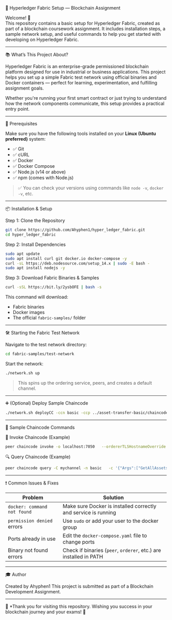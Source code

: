  🚀 Hyperledger Fabric Setup — Blockchain Assignment

Welcome! 👋  
This repository contains a basic setup for Hyperledger Fabric, created as part of a blockchain coursework assignment. It includes installation steps, a sample network setup, and useful commands to help you get started with developing on Hyperledger Fabric.

---

📚 What’s This Project About?

Hyperledger Fabric is an enterprise-grade permissioned blockchain platform designed for use in industrial or business applications. This project helps you set up a simple Fabric test network using official binaries and Docker containers — perfect for learning, experimentation, and fulfilling assignment goals.

Whether you're running your first smart contract or just trying to understand how the network components communicate, this setup provides a practical entry point.

---

🧰 Prerequisites

Make sure you have the following tools installed on your **Linux (Ubuntu preferred)** system:

- ✅ Git
- ✅ cURL
- ✅ Docker
- ✅ Docker Compose
- ✅ Node.js (v14 or above)
- ✅ npm (comes with Node.js)

> ✅ You can check your versions using commands like `node -v`, `docker -v`, etc.

---

📦 Installation & Setup

Step 1: Clone the Repository
```bash
git clone https://github.com/Ahyphen1/hyper_ledger_fabric.git
cd hyper_ledger_fabric
```
 Step 2: Install Dependencies
```bash
sudo apt update
sudo apt install curl git docker.io docker-compose -y
curl -sL https://deb.nodesource.com/setup_14.x | sudo -E bash -
sudo apt install nodejs -y
```
Step 3: Download Fabric Binaries & Samples
```bash
curl -sSL https://bit.ly/2ysbOFE | bash -s
```

This command will download:
- Fabric binaries
- Docker images
- The official `fabric-samples/` folder

---

🛠️ Starting the Fabric Test Network

Navigate to the test network directory:
```bash
cd fabric-samples/test-network
```

Start the network:
```bash
./network.sh up
```

> This spins up the ordering service, peers, and creates a default channel.

---

➕ (Optional) Deploy Sample Chaincode
```bash
./network.sh deployCC -ccn basic -ccp ../asset-transfer-basic/chaincode-javascript -ccl javascript
```

---

🧪 Sample Chaincode Commands

🔁 Invoke Chaincode (Example)
```bash
peer chaincode invoke -o localhost:7050   --ordererTLSHostnameOverride orderer.example.com   --tls --cafile "$ORDERER_CA"   -C mychannel -n basic   -c '{"function":"InitLedger","Args":[]}'
```

🔍 Query Chaincode (Example)
```bash
peer chaincode query -C mychannel -n basic   -c '{"Args":["GetAllAssets"]}'
```

---



❗ Common Issues & Fixes

| Problem | Solution |
|--------|----------|
| `docker: command not found` | Make sure Docker is installed correctly and service is running |
| `permission denied` errors | Use `sudo` or add your user to the docker group |
| Ports already in use | Edit the `docker-compose.yaml` file to change ports |
| Binary not found errors | Check if binaries (`peer`, `orderer`, etc.) are installed in PATH |

---

🎓 Author

Created by Ahyphen1 
This project is submitted as part of a Blockchain Development Assignment.

---


🌟 *Thank you for visiting this repository. Wishing you success in your blockchain journey and your exams! 🚀
